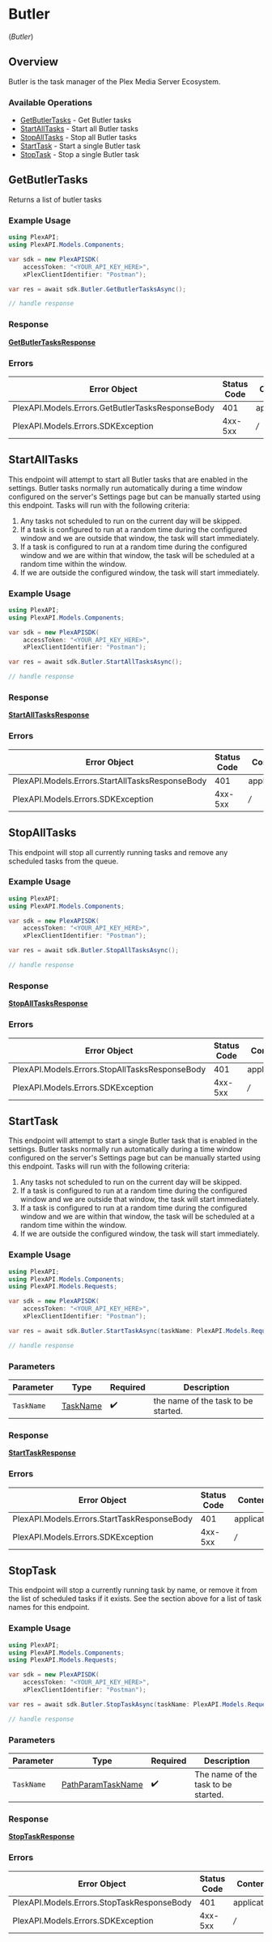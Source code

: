 # Butler
(*Butler*)

## Overview

Butler is the task manager of the Plex Media Server Ecosystem.


### Available Operations

* [GetButlerTasks](#getbutlertasks) - Get Butler tasks
* [StartAllTasks](#startalltasks) - Start all Butler tasks
* [StopAllTasks](#stopalltasks) - Stop all Butler tasks
* [StartTask](#starttask) - Start a single Butler task
* [StopTask](#stoptask) - Stop a single Butler task

## GetButlerTasks

Returns a list of butler tasks

### Example Usage

```csharp
using PlexAPI;
using PlexAPI.Models.Components;

var sdk = new PlexAPISDK(
    accessToken: "<YOUR_API_KEY_HERE>",
    xPlexClientIdentifier: "Postman");

var res = await sdk.Butler.GetButlerTasksAsync();

// handle response
```


### Response

**[GetButlerTasksResponse](../../Models/Requests/GetButlerTasksResponse.md)**
### Errors

| Error Object                                     | Status Code                                      | Content Type                                     |
| ------------------------------------------------ | ------------------------------------------------ | ------------------------------------------------ |
| PlexAPI.Models.Errors.GetButlerTasksResponseBody | 401                                              | application/json                                 |
| PlexAPI.Models.Errors.SDKException               | 4xx-5xx                                          | */*                                              |

## StartAllTasks

This endpoint will attempt to start all Butler tasks that are enabled in the settings. Butler tasks normally run automatically during a time window configured on the server's Settings page but can be manually started using this endpoint. Tasks will run with the following criteria:
1. Any tasks not scheduled to run on the current day will be skipped.
2. If a task is configured to run at a random time during the configured window and we are outside that window, the task will start immediately.
3. If a task is configured to run at a random time during the configured window and we are within that window, the task will be scheduled at a random time within the window.
4. If we are outside the configured window, the task will start immediately.


### Example Usage

```csharp
using PlexAPI;
using PlexAPI.Models.Components;

var sdk = new PlexAPISDK(
    accessToken: "<YOUR_API_KEY_HERE>",
    xPlexClientIdentifier: "Postman");

var res = await sdk.Butler.StartAllTasksAsync();

// handle response
```


### Response

**[StartAllTasksResponse](../../Models/Requests/StartAllTasksResponse.md)**
### Errors

| Error Object                                    | Status Code                                     | Content Type                                    |
| ----------------------------------------------- | ----------------------------------------------- | ----------------------------------------------- |
| PlexAPI.Models.Errors.StartAllTasksResponseBody | 401                                             | application/json                                |
| PlexAPI.Models.Errors.SDKException              | 4xx-5xx                                         | */*                                             |

## StopAllTasks

This endpoint will stop all currently running tasks and remove any scheduled tasks from the queue.


### Example Usage

```csharp
using PlexAPI;
using PlexAPI.Models.Components;

var sdk = new PlexAPISDK(
    accessToken: "<YOUR_API_KEY_HERE>",
    xPlexClientIdentifier: "Postman");

var res = await sdk.Butler.StopAllTasksAsync();

// handle response
```


### Response

**[StopAllTasksResponse](../../Models/Requests/StopAllTasksResponse.md)**
### Errors

| Error Object                                   | Status Code                                    | Content Type                                   |
| ---------------------------------------------- | ---------------------------------------------- | ---------------------------------------------- |
| PlexAPI.Models.Errors.StopAllTasksResponseBody | 401                                            | application/json                               |
| PlexAPI.Models.Errors.SDKException             | 4xx-5xx                                        | */*                                            |

## StartTask

This endpoint will attempt to start a single Butler task that is enabled in the settings. Butler tasks normally run automatically during a time window configured on the server's Settings page but can be manually started using this endpoint. Tasks will run with the following criteria:
1. Any tasks not scheduled to run on the current day will be skipped.
2. If a task is configured to run at a random time during the configured window and we are outside that window, the task will start immediately.
3. If a task is configured to run at a random time during the configured window and we are within that window, the task will be scheduled at a random time within the window.
4. If we are outside the configured window, the task will start immediately.


### Example Usage

```csharp
using PlexAPI;
using PlexAPI.Models.Components;
using PlexAPI.Models.Requests;

var sdk = new PlexAPISDK(
    accessToken: "<YOUR_API_KEY_HERE>",
    xPlexClientIdentifier: "Postman");

var res = await sdk.Butler.StartTaskAsync(taskName: PlexAPI.Models.Requests.TaskName.CleanOldBundles);

// handle response
```

### Parameters

| Parameter                                     | Type                                          | Required                                      | Description                                   |
| --------------------------------------------- | --------------------------------------------- | --------------------------------------------- | --------------------------------------------- |
| `TaskName`                                    | [TaskName](../../Models/Requests/TaskName.md) | :heavy_check_mark:                            | the name of the task to be started.           |


### Response

**[StartTaskResponse](../../Models/Requests/StartTaskResponse.md)**
### Errors

| Error Object                                | Status Code                                 | Content Type                                |
| ------------------------------------------- | ------------------------------------------- | ------------------------------------------- |
| PlexAPI.Models.Errors.StartTaskResponseBody | 401                                         | application/json                            |
| PlexAPI.Models.Errors.SDKException          | 4xx-5xx                                     | */*                                         |

## StopTask

This endpoint will stop a currently running task by name, or remove it from the list of scheduled tasks if it exists. See the section above for a list of task names for this endpoint.


### Example Usage

```csharp
using PlexAPI;
using PlexAPI.Models.Components;
using PlexAPI.Models.Requests;

var sdk = new PlexAPISDK(
    accessToken: "<YOUR_API_KEY_HERE>",
    xPlexClientIdentifier: "Postman");

var res = await sdk.Butler.StopTaskAsync(taskName: PlexAPI.Models.Requests.PathParamTaskName.BackupDatabase);

// handle response
```

### Parameters

| Parameter                                                       | Type                                                            | Required                                                        | Description                                                     |
| --------------------------------------------------------------- | --------------------------------------------------------------- | --------------------------------------------------------------- | --------------------------------------------------------------- |
| `TaskName`                                                      | [PathParamTaskName](../../Models/Requests/PathParamTaskName.md) | :heavy_check_mark:                                              | The name of the task to be started.                             |


### Response

**[StopTaskResponse](../../Models/Requests/StopTaskResponse.md)**
### Errors

| Error Object                               | Status Code                                | Content Type                               |
| ------------------------------------------ | ------------------------------------------ | ------------------------------------------ |
| PlexAPI.Models.Errors.StopTaskResponseBody | 401                                        | application/json                           |
| PlexAPI.Models.Errors.SDKException         | 4xx-5xx                                    | */*                                        |
